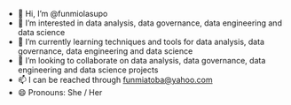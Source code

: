 - 👋 Hi, I’m @funmiolasupo
- 👀 I’m interested in data analysis, data governance, data engineering and data science
- 🌱 I’m currently learning techniques and tools for data analysis, data governance, data engineering and data science
- 💞️ I’m looking to collaborate on data analysis, data governance, data engineering and data science projects
- 📫 I can be reached through funmiatoba@yahoo.com
- 😄 Pronouns: She / Her


<!---
funmiolasupo/funmiolasupo is a ✨ special ✨ repository because its `README.md` (this file) appears on your GitHub profile.
You can click the Preview link to take a look at your changes.
--->
